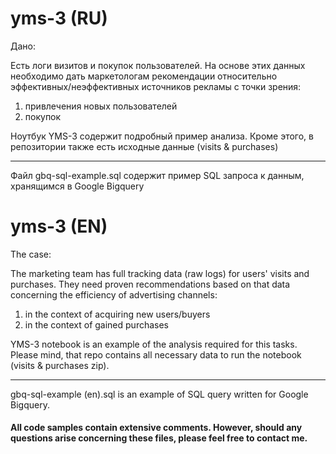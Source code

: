 # yms-3 (RU)
Дано:<br>

Есть логи визитов и покупок пользователей. На основе этих данных необходимо дать маркетологам рекомендации относительно эффективных/неэффективных источников рекламы с точки зрения:<br>
1. привлечения новых пользователей<br>
2. покупок<br>

Ноутбук YMS-3 содержит подробный пример анализа. Кроме этого, в репозитории также есть исходные данные (visits &amp; purchases)

<hr>

Файл gbq-sql-example.sql содержит пример SQL запроса к данным, хранящимся в Google Bigquery 

# yms-3 (EN)
The case:<br>

The marketing team has full tracking data (raw logs) for users' visits and purchases. They need proven recommendations based on that data concerning the efficiency of advertising channels:

1. in the context of acquiring new users/buyers
2. in the context of gained purchases 

YMS-3 notebook is an example of the analysis required for this tasks. Please mind, that repo contains all necessary data to run the notebook (visits &amp; purchases zip).

<hr>

gbq-sql-example (en).sql is an example of SQL query written for Google Bigquery.

#### All code samples contain extensive comments. However, should any questions arise concerning these files, please feel free to contact me.
